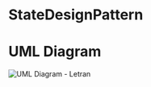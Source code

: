 # StateDesignPattern



# UML Diagram
![UML Diagram - Letran](https://github.com/LanceLetran/StateDesignPattern/assets/142746735/49281d4b-f5ae-4041-8fc2-764da204f967)
